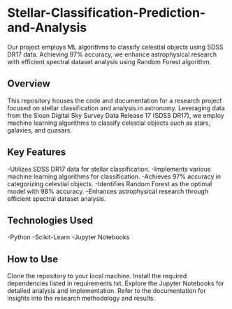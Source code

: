 # Stellar-Classification-Prediction-and-Analysis
Our project employs ML algorithms to classify celestial objects using SDSS DR17 data. Achieving 97% accuracy, we enhance astrophysical research with efficient spectral dataset analysis using Random Forest algorithm.

## Overview
This repository houses the code and documentation for a research project focused on stellar classification and analysis in astronomy. Leveraging data from the Sloan Digital Sky Survey Data Release 17 (SDSS DR17), we employ machine learning algorithms to classify celestial objects such as stars, galaxies, and quasars.

## Key Features
-Utilizes SDSS DR17 data for stellar classification.
-Implements various machine learning algorithms for classification.
-Achieves 97% accuracy in categorizing celestial objects.
-Identifies Random Forest as the optimal model with 98% accuracy.
-Enhances astrophysical research through efficient spectral dataset analysis.

## Technologies Used
-Python
-Scikit-Learn
-Jupyter Notebooks

## How to Use
Clone the repository to your local machine.
Install the required dependencies listed in requirements.txt.
Explore the Jupyter Notebooks for detailed analysis and implementation.
Refer to the documentation for insights into the research methodology and results.
